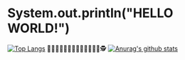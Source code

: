 # System.out.println("HELLO WORLD!")
[![Top Langs](https://github-readme-stats.vercel.app/api/top-langs/?username=xoasml&layout=compact&theme=cobalt)](https://github.com/anuraghazra/github-readme-stats) ️🦸‍♂️🧛‍♀️👨‍🚀🧟‍♂️🧙‍♂️👨‍🎤🤹️️🕵️‍
[![Anurag's github stats](https://github-readme-stats.vercel.app/api?username=xoasml&theme=cobalt)](https://github.com/anuraghazra/github-readme-stats)  




<!--
**xoasml/xoasml** is a ✨ _special_ ✨ repository because its `README.md` (this file) appears on your GitHub profile.

Here are some ideas to get you started:

- 🔭 I’m currently working on ...
- 🌱 I’m currently learning ...
- 👯 I’m looking to collaborate on ...
- 🤔 I’m looking for help with ...
- 💬 Ask me about ...
- 📫 How to reach me: ...
- 😄 Pronouns: ...
- ⚡ Fun fact: ...
-->
